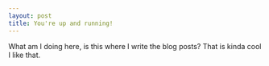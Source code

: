 ```yaml
---
layout: post
title: You're up and running!
---
```


What am I doing here, is this where I write the blog posts? That is kinda cool I like that. 
